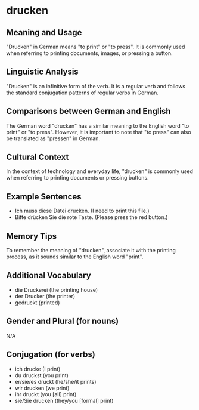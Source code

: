 # drucken
## Meaning and Usage
"Drucken" in German means "to print" or "to press". It is commonly used when referring to printing documents, images, or pressing a button.

## Linguistic Analysis
"Drucken" is an infinitive form of the verb. It is a regular verb and follows the standard conjugation patterns of regular verbs in German.

## Comparisons between German and English
The German word "drucken" has a similar meaning to the English word "to print" or "to press". However, it is important to note that "to press" can also be translated as "pressen" in German.

## Cultural Context
In the context of technology and everyday life, "drucken" is commonly used when referring to printing documents or pressing buttons.

## Example Sentences
- Ich muss diese Datei drucken. (I need to print this file.)
- Bitte drücken Sie die rote Taste. (Please press the red button.)

## Memory Tips
To remember the meaning of "drucken", associate it with the printing process, as it sounds similar to the English word "print".

## Additional Vocabulary
- die Druckerei (the printing house)
- der Drucker (the printer)
- gedruckt (printed)

## Gender and Plural (for nouns)
N/A

## Conjugation (for verbs)
- ich drucke (I print)
- du druckst (you print)
- er/sie/es druckt (he/she/it prints)
- wir drucken (we print)
- ihr druckt (you [all] print)
- sie/Sie drucken (they/you [formal] print)